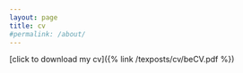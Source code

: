 ```yaml
---
layout: page
title: cv
#permalink: /about/
---
```

[click to download my cv]({% link /texposts/cv/beCV.pdf %}) 